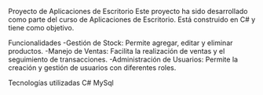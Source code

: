 Proyecto de Aplicaciones de Escritorio
Este proyecto ha sido desarrollado como parte del curso de Aplicaciones de Escritorio. Está construido en C# y tiene como objetivo.

Funcionalidades
-Gestión de Stock: Permite agregar, editar y eliminar productos.
-Manejo de Ventas: Facilita la realización de ventas y el seguimiento de transacciones.
-Administración de Usuarios: Permite la creación y gestión de usuarios con diferentes roles.

Tecnologías utilizadas
C#
MySql

